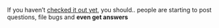 If you haven&#8217;t <a href="http://workspaces.gotdotnet.com/vsboot" target="_blank" class="broken_link">checked it out yet</a>, you should.. people are starting to post questions, file bugs and **even get answers**